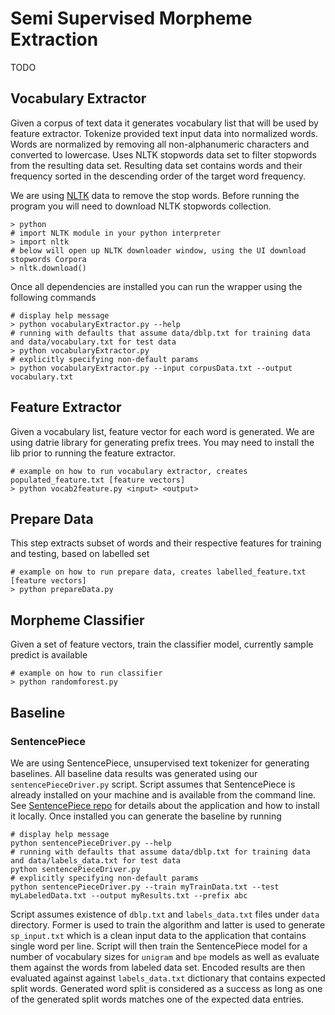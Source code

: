 # Semi Supervised Morpheme Extraction

TODO

## Vocabulary Extractor

Given a corpus of text data it generates vocabulary list that will be used by feature extractor. Tokenize provided text 
input data into normalized words. Words are normalized by removing all non-alphanumeric characters and converted to 
lowercase. Uses NLTK stopwords data set to filter stopwords from the resulting data set. Resulting data set contains 
words and their frequency sorted in the descending order of the target word frequency.

We are using [NLTK](https://www.nltk.org/) data to remove the stop words. Before running the program you will need to 
download NLTK stopwords collection.

    > python
    # import NLTK module in your python interpreter
    > import nltk
    # below will open up NLTK downloader window, using the UI download stopwords Corpora
    > nltk.download() 

Once all dependencies are installed you can run the wrapper using the following commands

    # display help message
    > python vocabularyExtractor.py --help
    # running with defaults that assume data/dblp.txt for training data and data/vocabulary.txt for test data
    > python vocabularyExtractor.py
    # explicitly specifying non-default params
    > python vocabularyExtractor.py --input corpusData.txt --output vocabulary.txt

## Feature Extractor

Given a vocabulary list, feature vector for each word is generated. We are using datrie library for generating prefix trees.
You may need to install the lib prior to running the feature extractor.

	# example on how to run vocabulary extractor, creates populated_feature.txt [feature vectors]
    > python vocab2feature.py <input> <output>

## Prepare Data

This step extracts subset of words and their respective features for training and testing, based on labelled set

	# example on how to run prepare data, creates labelled_feature.txt [feature vectors]
    > python prepareData.py 


## Morpheme Classifier

Given a set of feature vectors, train the classifier model, currently sample predict is available

	# example on how to run classifier
    > python randomforest.py 




## Baseline

### SentencePiece

We are using SentencePiece, unsupervised text tokenizer for generating baselines. All baseline data results was 
generated using our `sentencePieceDriver.py` script. Script assumes that SentencePiece is already installed on your 
machine and is available from the command line. See [SentencePiece repo](https://github.com/google/sentencepiece) for 
details about the application and how to install it locally. Once installed you can generate the baseline by running

    # display help message
    python sentencePieceDriver.py --help
    # running with defaults that assume data/dblp.txt for training data and data/labels_data.txt for test data
    python sentencePieceDriver.py
    # explicitly specifying non-default params
    python sentencePieceDriver.py --train myTrainData.txt --test myLabeledData.txt --output myResults.txt --prefix abc
    
Script assumes existence of `dblp.txt` and `labels_data.txt` files under `data` directory. Former is used to train the 
algorithm and latter is used to generate `sp_input.txt` which is a clean input data to the application that contains 
single word per line. Script will then train the SentencePiece model for a number of vocabulary sizes for `unigram` 
and `bpe` models as well as evaluate them against the words from labeled data set. Encoded results are then evaluated 
against against `labels_data.txt` dictionary that contains expected split words. Generated word split is considered as 
a success as long as one of the generated split words matches one of the expected data entries. 
